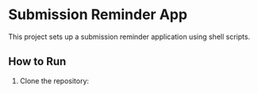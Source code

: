 # Submission Reminder App

This project sets up a submission reminder application using shell scripts.

## How to Run

1. Clone the repository:
